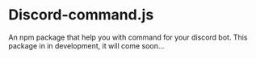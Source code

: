 # Discord-command.js

An npm package that help you with command for your discord bot.
This package in in development, it will come soon...
